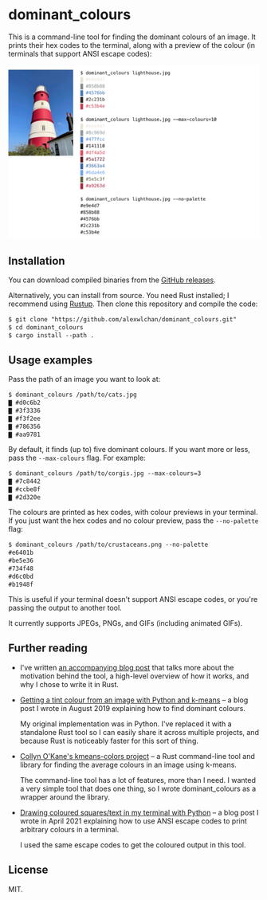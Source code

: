 # dominant_colours

This is a command-line tool for finding the dominant colours of an image.
It prints their hex codes to the terminal, along with a preview of the colour (in terminals that support ANSI escape codes):

![Left: a photo of a red and white lighthouse set against a blue sky. Right: the terminal output of three invocations of 'dominant_colours' against 'lighthouse.jpg', with hex colours printed to the terminal.](screenshot.png)



## Installation

You can download compiled binaries from the [GitHub releases](https://github.com/alexwlchan/dominant_colours/releases).

Alternatively, you can install from source.
You need Rust installed; I recommend using [Rustup].
Then clone this repository and compile the code:

```console
$ git clone "https://github.com/alexwlchan/dominant_colours.git"
$ cd dominant_colours
$ cargo install --path .
```

[Rustup]: https://rustup.rs/



## Usage examples

Pass the path of an image you want to look at:

```console
$ dominant_colours /path/to/cats.jpg
▇ #d0c6b2
▇ #3f3336
▇ #f3f2ee
▇ #786356
▇ #aa9781
```

By default, it finds (up to) five dominant colours.
If you want more or less, pass the `--max-colours` flag.
For example:

```console
$ dominant_colours /path/to/corgis.jpg --max-colours=3
▇ #7c8442
▇ #ccbe8f
▇ #2d320e
```

The colours are printed as hex codes, with colour previews in your terminal.
If you just want the hex codes and no colour preview, pass the `--no-palette` flag:

```console
$ dominant_colours /path/to/crustaceans.png --no-palette
#e6401b
#be5e36
#734f48
#d6c0bd
#b1948f
```

This is useful if your terminal doesn't support ANSI escape codes, or you're passing the output to another tool.

It currently supports JPEGs, PNGs, and GIFs (including animated GIFs).



## Further reading

-   I've written [an accompanying blog post](https://alexwlchan.net/2021/11/dominant-colours/) that talks more about the motivation behind the tool, a high-level overview of how it works, and why I chose to write it in Rust.

-   [Getting a tint colour from an image with Python and k-means](https://alexwlchan.net/2019/08/finding-tint-colours-with-k-means/) – a blog post I wrote in August 2019 explaining how to find dominant colours.

    My original implementation was in Python.
    I've replaced it with a standalone Rust tool so I can easily share it across multiple projects, and because Rust is noticeably faster for this sort of thing.

-   [Collyn O'Kane's kmeans-colors project](https://github.com/okaneco/kmeans-colors) – a Rust command-line tool and library for finding the average colours in an image using k-means.

    The command-line tool has a lot of features, more than I need.
    I wanted a very simple tool that does one thing, so I wrote dominant_colours as a wrapper around the library.

-   [Drawing coloured squares/text in my terminal with Python](https://alexwlchan.net/2021/04/coloured-squares/) – a blog post I wrote in April 2021 explaining how to use ANSI escape codes to print arbitrary colours in a terminal.

    I used the same escape codes to get the coloured output in this tool.



## License

MIT.
